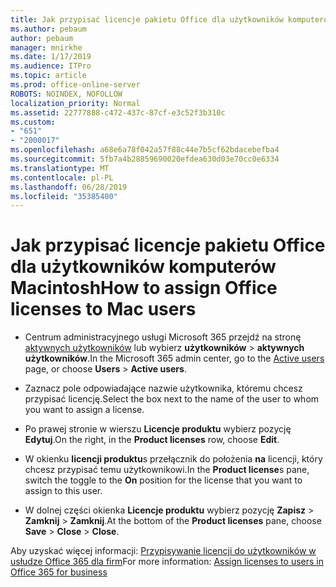 ```yaml
---
title: Jak przypisać licencje pakietu Office dla użytkowników komputerów Macintosh
ms.author: pebaum
author: pebaum
manager: mnirkhe
ms.date: 1/17/2019
ms.audience: ITPro
ms.topic: article
ms.prod: office-online-server
ROBOTS: NOINDEX, NOFOLLOW
localization_priority: Normal
ms.assetid: 22777888-c472-437c-87cf-e3c52f3b310c
ms.custom:
- "651"
- "2000017"
ms.openlocfilehash: a68e6a78f042a57f88c44e7b5cf62bdacebefba4
ms.sourcegitcommit: 5fb7a4b28859690020efdea630d03e70cc0e6334
ms.translationtype: MT
ms.contentlocale: pl-PL
ms.lasthandoff: 06/28/2019
ms.locfileid: "35385400"
---
```

# <a name="how-to-assign-office-licenses-to-mac-users"></a><span data-ttu-id="15102-102">Jak przypisać licencje pakietu Office dla użytkowników komputerów Macintosh</span><span class="sxs-lookup"><span data-stu-id="15102-102">How to assign Office licenses to Mac users</span></span>

- <span data-ttu-id="15102-103">Centrum administracyjnego usługi Microsoft 365 przejdź na stronę [aktywnych użytkowników](https://go.microsoft.com/fwlink/p/?linkid=834822) lub wybierz **użytkowników** \> **aktywnych użytkowników**.</span><span class="sxs-lookup"><span data-stu-id="15102-103">In the Microsoft 365 admin center, go to the [Active users](https://go.microsoft.com/fwlink/p/?linkid=834822) page, or choose **Users** \> **Active users**.</span></span>

- <span data-ttu-id="15102-104">Zaznacz pole odpowiadające nazwie użytkownika, któremu chcesz przypisać licencję.</span><span class="sxs-lookup"><span data-stu-id="15102-104">Select the box next to the name of the user to whom you want to assign a license.</span></span>

- <span data-ttu-id="15102-105">Po prawej stronie w wierszu **Licencje produktu** wybierz pozycję **Edytuj**.</span><span class="sxs-lookup"><span data-stu-id="15102-105">On the right, in the **Product licenses** row, choose **Edit**.</span></span>

- <span data-ttu-id="15102-106">W okienku **licencji produktu**s przełącznik do położenia **na** licencji, który chcesz przypisać temu użytkownikowi.</span><span class="sxs-lookup"><span data-stu-id="15102-106">In the **Product license**s pane, switch the toggle to the **On** position for the license that you want to assign to this user.</span></span>

- <span data-ttu-id="15102-107">W dolnej części okienka **Licencje produktu** wybierz pozycję **Zapisz** \> **Zamknij** \> **Zamknij**.</span><span class="sxs-lookup"><span data-stu-id="15102-107">At the bottom of the **Product licenses** pane, choose **Save** \> **Close** \> **Close**.</span></span>

<span data-ttu-id="15102-108">Aby uzyskać więcej informacji: [Przypisywanie licencji do użytkowników w usłudze Office 365 dla firm](https://docs.microsoft.com/office365/admin/subscriptions-and-billing/assign-licenses-to-users)</span><span class="sxs-lookup"><span data-stu-id="15102-108">For more information: [Assign licenses to users in Office 365 for business](https://docs.microsoft.com/office365/admin/subscriptions-and-billing/assign-licenses-to-users)</span></span>
  
